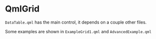 # QmlGrid
`DataTable.qml` has the main control, it depends on a couple other files.

Some examples are shown in `ExampleGrid1.qml` and `AdvancedExample.qml`
